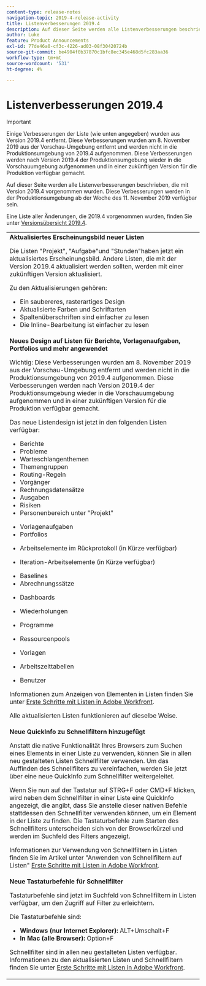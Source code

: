 ```yaml
---
content-type: release-notes
navigation-topic: 2019-4-release-activity
title: Listenverbesserungen 2019.4
description: Auf dieser Seite werden alle Listenverbesserungen beschrieben, die mit Version 2019.4 vorgenommen wurden. Diese Verbesserungen werden in der Produktionsumgebung ab der Woche des 11. November 2019 verfügbar sein.
author: Luke
feature: Product Announcements
exl-id: 77de46a0-cf3c-4226-ad03-08f30420724b
source-git-commit: be4904f0b37870c1bfc8ec345e468d5fc283aa36
workflow-type: tm+mt
source-wordcount: '531'
ht-degree: 4%

---
```


# Listenverbesserungen 2019.4

>[!IMPORTANT]
>
>Einige Verbesserungen der Liste (wie unten angegeben) wurden aus Version 2019.4 entfernt. Diese Verbesserungen wurden am 8. November 2019 aus der Vorschau-Umgebung entfernt und werden nicht in die Produktionsumgebung von 2019.4 aufgenommen. Diese Verbesserungen werden nach Version 2019.4 der Produktionsumgebung wieder in die Vorschauumgebung aufgenommen und in einer zukünftigen Version für die Produktion verfügbar gemacht.

Auf dieser Seite werden alle Listenverbesserungen beschrieben, die mit Version 2019.4 vorgenommen wurden. Diese Verbesserungen werden in der Produktionsumgebung ab der Woche des 11. November 2019 verfügbar sein.

Eine Liste aller Änderungen, die 2019.4 vorgenommen wurden, finden Sie unter [Versionsübersicht 2019.4](../../../../product-announcements/product-releases/quarterly-release-archive/2019.4-release-activity/2019.4-release-activity-overview.md).

<table style="table-layout:auto"> 
 <col> 
 <tbody> 
  <tr> 
   <td><strong>Aktualisiertes Erscheinungsbild neuer Listen</strong> <p>Die Listen "Projekt", "Aufgabe"und "Stunden"haben jetzt ein aktualisiertes Erscheinungsbild. Andere Listen, die mit der Version 2019.4 aktualisiert werden sollten, werden mit einer zukünftigen Version aktualisiert.</p> <p>Zu den Aktualisierungen gehören:</p> 
    <ul> 
     <li>Ein saubereres, rasterartiges Design</li> 
     <li>Aktualisierte Farben und Schriftarten</li> 
     <li>Spaltenüberschriften sind einfacher zu lesen</li> 
     <li>Die Inline-Bearbeitung ist einfacher zu lesen</li> 
    </ul> </td> 
  </tr> 
  <tr> 
   <td><strong>Neues Design auf Listen für Berichte, Vorlagenaufgaben, Portfolios und mehr angewendet</strong> <p>Wichtig: Diese Verbesserungen wurden am 8. November 2019 aus der Vorschau-Umgebung entfernt und werden nicht in die Produktionsumgebung von 2019.4 aufgenommen. Diese Verbesserungen werden nach Version 2019.4 der Produktionsumgebung wieder in die Vorschauumgebung aufgenommen und in einer zukünftigen Version für die Produktion verfügbar gemacht.</p> <p>Das neue Listendesign ist jetzt in den folgenden Listen verfügbar:</p> 
    <ul> 
     <li>Berichte </li> 
     <li>Probleme</li> 
     <li>Warteschlangenthemen </li> 
     <li>Themengruppen </li> 
     <li>Routing-Regeln </li> 
     <li>Vorgänger </li> 
     <li>Rechnungsdatensätze </li> 
     <li>Ausgaben </li> 
     <li>Risiken </li> 
     <li>Personenbereich unter "Projekt" </li> 
    </ul> 
    <ul> 
     <li>Vorlagenaufgaben </li> 
     <li>Portfolios </li> 
     <li> <p>Arbeitselemente im Rückprotokoll (in Kürze verfügbar)</p> </li> 
     <li> <p>Iteration-Arbeitselemente (in Kürze verfügbar) </p> </li> 
     <li>Baselines </li> 
     <li>Abrechnungssätze </li> 
     <li> <p>Dashboards </p> </li> 
     <li> <p>Wiederholungen </p> </li> 
     <li> <p>Programme </p> </li> 
     <li> <p>Ressourcenpools </p> </li> 
     <li> <p>Vorlagen </p> </li> 
     <li> <p>Arbeitszeittabellen </p> </li> 
     <li> <p>Benutzer </p> </li> 
    </ul> <p>Informationen zum Anzeigen von Elementen in Listen finden Sie unter <a href="../../../../workfront-basics/navigate-workfront/use-lists/view-items-in-a-list.md" class="MCXref xref" xrefformat="{para}">Erste Schritte mit Listen in Adobe Workfront</a>.</p> <p>Alle aktualisierten Listen funktionieren auf dieselbe Weise. </p> </td> 
  </tr> 
  <tr> 
   <td> 
    <div> 
     <strong>Neue QuickInfo zu Schnellfiltern hinzugefügt</strong> 
     <p> Anstatt die native Funktionalität Ihres Browsers zum Suchen eines Elements in einer Liste zu verwenden, können Sie in allen neu gestalteten Listen Schnellfilter verwenden. Um das Auffinden des Schnellfilters zu vereinfachen, werden Sie jetzt über eine neue QuickInfo zum Schnellfilter weitergeleitet.</p> 
     <p>Wenn Sie nun auf der Tastatur auf STRG+F oder CMD+F klicken, wird neben dem Schnellfilter in einer Liste eine QuickInfo angezeigt, die angibt, dass Sie anstelle dieser nativen Befehle stattdessen den Schnellfilter verwenden können, um ein Element in der Liste zu finden. Die Tastaturbefehle zum Starten des Schnellfilters unterscheiden sich von der Browserkürzel und werden im Suchfeld des Filters angezeigt.</p> 
     <p>Informationen zur Verwendung von Schnellfiltern in Listen finden Sie im Artikel unter "Anwenden von Schnellfiltern auf Listen" <a href="../../../../workfront-basics/navigate-workfront/use-lists/view-items-in-a-list.md" class="MCXref xref" xrefformat="{para}">Erste Schritte mit Listen in Adobe Workfront</a>.</p> 
    </div> </td> 
  </tr> 
  <tr> 
   <td> 
    <div> 
     <strong>Neue Tastaturbefehle für Schnellfilter</strong> 
     <p>Tastaturbefehle sind jetzt im Suchfeld von Schnellfiltern in Listen verfügbar, um den Zugriff auf Filter zu erleichtern. </p> 
     <p>Die Tastaturbefehle sind:</p> 
     <ul> 
      <li><strong>Windows (nur Internet Explorer):</strong> ALT+Umschalt+F</li> 
      <li><strong>In Mac (alle Browser):</strong> Option+F</li> 
     </ul> 
     <p>Schnellfilter sind in allen neu gestalteten Listen verfügbar. Informationen zu den aktualisierten Listen und Schnellfiltern finden Sie unter <a href="../../../../workfront-basics/navigate-workfront/use-lists/view-items-in-a-list.md" class="MCXref xref" xrefformat="{para}">Erste Schritte mit Listen in Adobe Workfront</a>.</p>
    </div> </td> 
  </tr> 
 </tbody> 
</table>
